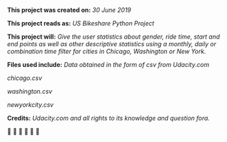 **This project was created on:**
*30 June 2019*

**This project reads as:**
*US Bikeshare Python Project*


**This project will:**
*Give the user statistics about gender, ride time, start and end points as well as other descriptive statistics using a monthly, daily or combination time filter for cities in Chicago, Washington or New York.*

**Files used include:**
*Data obtained in the form of csv from Udacity.com*

*chicago.csv*

*washington.csv*

*newyorkcity.csv*


**Credits:**
*Udacity.com and all rights to its knowledge and question fora.*

:metal: :rocket: :metal: :rocket: :metal: :rocket:
